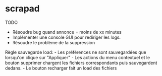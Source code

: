 # scrapad
TODO
- Résoudre bug quand annonce = moins de xx minutes
- Implémenter une console GUI pour rediriger les logs.
- Résoudre le problème de la suppression

Règle sauvegarde load:
	- Les préférences ne sont sauvegardées que lorsqu'on clique sur "Appliquer"
	- Les actions du menu contextuel et le bouton supprimer chargent les fichiers correspondants puis sauvegardent dedans.
	- Le bouton recharger fait un load des fichiers